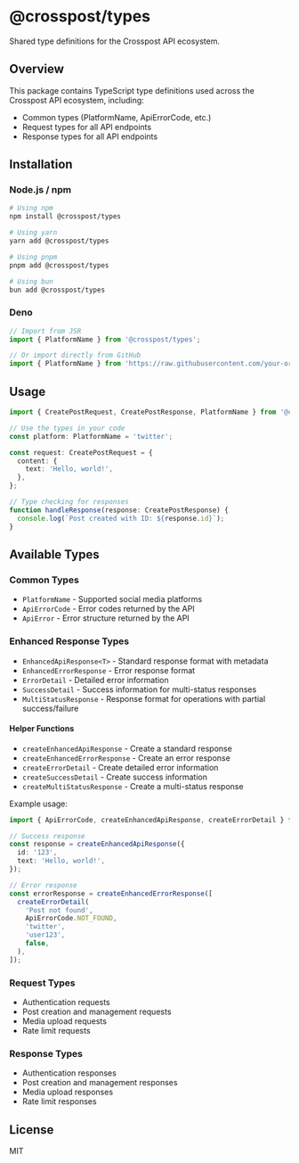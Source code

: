 # @crosspost/types

Shared type definitions for the Crosspost API ecosystem.

## Overview

This package contains TypeScript type definitions used across the Crosspost API ecosystem,
including:

- Common types (PlatformName, ApiErrorCode, etc.)
- Request types for all API endpoints
- Response types for all API endpoints

## Installation

### Node.js / npm

```bash
# Using npm
npm install @crosspost/types

# Using yarn
yarn add @crosspost/types

# Using pnpm
pnpm add @crosspost/types

# Using bun
bun add @crosspost/types
```

### Deno

```typescript
// Import from JSR
import { PlatformName } from '@crosspost/types';

// Or import directly from GitHub
import { PlatformName } from 'https://raw.githubusercontent.com/your-org/crosspost/main/packages/types/mod.ts';
```

## Usage

```typescript
import { CreatePostRequest, CreatePostResponse, PlatformName } from '@crosspost/types';

// Use the types in your code
const platform: PlatformName = 'twitter';

const request: CreatePostRequest = {
  content: {
    text: 'Hello, world!',
  },
};

// Type checking for responses
function handleResponse(response: CreatePostResponse) {
  console.log(`Post created with ID: ${response.id}`);
}
```

## Available Types

### Common Types

- `PlatformName` - Supported social media platforms
- `ApiErrorCode` - Error codes returned by the API
- `ApiError` - Error structure returned by the API

### Enhanced Response Types

- `EnhancedApiResponse<T>` - Standard response format with metadata
- `EnhancedErrorResponse` - Error response format
- `ErrorDetail` - Detailed error information
- `SuccessDetail` - Success information for multi-status responses
- `MultiStatusResponse` - Response format for operations with partial success/failure

#### Helper Functions

- `createEnhancedApiResponse` - Create a standard response
- `createEnhancedErrorResponse` - Create an error response
- `createErrorDetail` - Create detailed error information
- `createSuccessDetail` - Create success information
- `createMultiStatusResponse` - Create a multi-status response

Example usage:

```typescript
import { ApiErrorCode, createEnhancedApiResponse, createErrorDetail } from '@crosspost/types';

// Success response
const response = createEnhancedApiResponse({
  id: '123',
  text: 'Hello, world!',
});

// Error response
const errorResponse = createEnhancedErrorResponse([
  createErrorDetail(
    'Post not found',
    ApiErrorCode.NOT_FOUND,
    'twitter',
    'user123',
    false,
  ),
]);
```

### Request Types

- Authentication requests
- Post creation and management requests
- Media upload requests
- Rate limit requests

### Response Types

- Authentication responses
- Post creation and management responses
- Media upload responses
- Rate limit responses

## License

MIT
